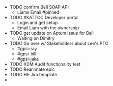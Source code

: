 - TODO confirm Bell SOAP API
	- Liams Email #pinned
- TODO #KATTCC Developer portal
	- Login and get setup
	- Email Liam with the ownership
- TODO get update on Aptum issue for Bell
	- Waiting on Dimitry
- TODO Go over w/ Stakeholders about Lee's PTO
	- #gpsi-ray
	- #gpsi-bill
	- #gpsi-jake
- TODO XDM Audit functionality test
- TODO Reanimate epic
- TODO HE Jira template
-